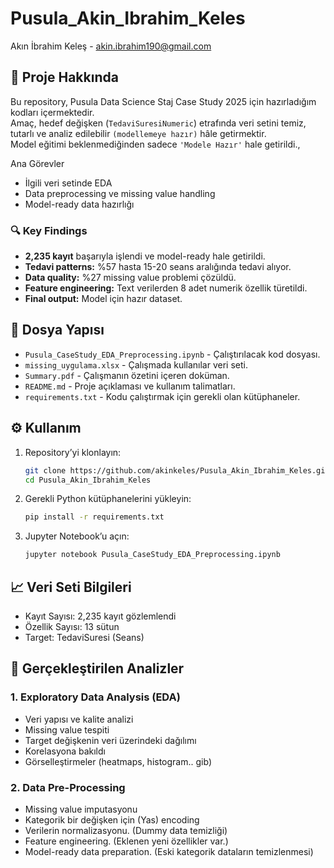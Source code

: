 # Pusula_Akin_Ibrahim_Keles
Akın İbrahim Keleş - akin.ibrahim190@gmail.com

## 📌 Proje Hakkında
Bu repository, Pusula Data Science Staj Case Study 2025 için hazırladığım kodları içermektedir.  
Amaç, hedef değişken (`TedaviSuresiNumeric`) etrafında veri setini temiz, tutarlı ve analiz edilebilir `(modellemeye hazır)` hâle getirmektir.  
Model eğitimi beklenmediğinden sadece `'Modele Hazır'` hale getirildi.,

Ana Görevler
- İlgili veri setinde EDA
- Data preprocessing ve missing value handling
- Model-ready data hazırlığı

### 🔍 Key Findings
- **2,235 kayıt** başarıyla işlendi ve model-ready hale getirildi.
- **Tedavi patterns:** %57 hasta 15-20 seans aralığında tedavi alıyor.
- **Data quality:** %27 missing value problemi çözüldü.
- **Feature engineering:** Text verilerden 8 adet numerik özellik türetildi.
- **Final output:** Model için hazır dataset.


## 📂 Dosya Yapısı
- `Pusula_CaseStudy_EDA_Preprocessing.ipynb` - Çalıştırılacak kod dosyası.
- `missing_uygulama.xlsx` - Çalışmada kullanılar veri seti.
- `Summary.pdf` - Çalışmanın özetini içeren doküman.  
- `README.md` - Proje açıklaması ve kullanım talimatları.
- `requirements.txt` - Kodu çalıştırmak için gerekli olan kütüphaneler.

  
## ⚙️ Kullanım
1. Repository’yi klonlayın:
   ```bash
   git clone https://github.com/akinkeles/Pusula_Akin_Ibrahim_Keles.git
   cd Pusula_Akin_Ibrahim_Keles
2. Gerekli Python kütüphanelerini yükleyin:
   ```bash
   pip install -r requirements.txt
4. Jupyter Notebook’u açın:
   ```bash
   jupyter notebook Pusula_CaseStudy_EDA_Preprocessing.ipynb

## 📈 Veri Seti Bilgileri
- Kayıt Sayısı: 2,235 kayıt gözlemlendi
- Özellik Sayısı: 13 sütun
- Target: TedaviSuresi (Seans)

## 🎯 Gerçekleştirilen Analizler
### 1. Exploratory Data Analysis (EDA)
  - Veri yapısı ve kalite analizi
  - Missing value tespiti
  - Target değişkenin veri üzerindeki dağılımı
  - Korelasyona bakıldı
  - Görselleştirmeler (heatmaps, histogram.. gib)

### 2. Data Pre-Processing
  - Missing value imputasyonu
  - Kategorik bir değişken için (Yas) encoding
  - Verilerin normalizasyonu. (Dummy data temizliği)
  - Feature engineering. (Eklenen yeni özellikler var.)
  - Model-ready data preparation. (Eski kategorik dataların temizlenmesi)
 

